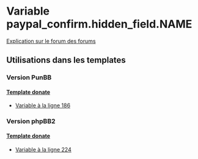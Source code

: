 # Variable paypal_confirm.hidden_field.NAME
[Explication sur le forum des forums](http://forum.forumactif.com/t294113-listing-des-variables#paypal_confirm.hidden_field.NAME)
## Utilisations dans les templates
### Version PunBB
#### [Template donate](punbb/donate.md)
* [Variable à la ligne 186](../punbb/donate.tpl#L186)
### Version phpBB2
#### [Template donate](subsilver/donate.md)
* [Variable à la ligne 224](../subsilver/donate.tpl#L224)